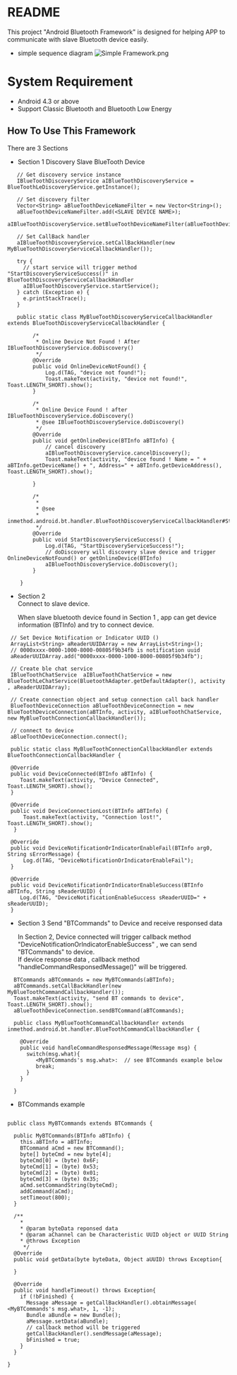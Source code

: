 
# README #

This project "Android Bluetooth Framework" is designed for helping APP to communicate with slave Bluetooth device easily.

* simple sequence diagram
![Simple Framework.png](https://bitbucket.org/repo/jagqny/images/364558861-Simple%20Framework.png)

# System Requirement #
* Android 4.3 or above
* Support Classic Bluetooth and Bluetooth Low Energy

## How To Use This  Framework ##

There are 3 Sections

* Section 1
 Discovery Slave BlueTooth Device    

~~~~
   // Get discovery service instance
   IBlueToothDiscoveryService aIBlueToothDiscoveryService = BlueToothLeDiscoveryService.getInstance();

   // Set discovery filter
   Vector<String> aBlueToothDeviceNameFilter = new Vector<String>();
   aBlueToothDeviceNameFilter.add(<SLAVE DEVICE NAME>);
   aIBlueToothDiscoveryService.setBlueToothDeviceNameFilter(aBlueToothDeviceNameFilter);

   // Set CallBack handler
   aIBlueToothDiscoveryService.setCallBackHandler(new MyBlueToothDiscoveryServiceCallbackHandler());

   try {
     // start service will trigger method "StartDiscoveryServiceSuccess()" in BlueToothDiscoveryServiceCallbackHandler
     aIBlueToothDiscoveryService.startService();
   } catch (Exception e) {
     e.printStackTrace();
   }

   public static class MyBlueToothDiscoveryServiceCallbackHandler extends BlueToothDiscoveryServiceCallbackHandler {

        /*
		 * Online Device Not Found ! After IBlueToothDiscoveryService.doDiscovery()
		 */
        @Override
        public void OnlineDeviceNotFound() {
            Log.d(TAG, "device not found!");
            Toast.makeText(activity, "device not found!", Toast.LENGTH_SHORT).show();
        }

        /*
		 * Online Device Found ! after IBlueToothDiscoveryService.doDiscovery()
         * @see IBlueToothDiscoveryService.doDiscovery()
         */
        @Override
        public void getOnlineDevice(BTInfo aBTInfo) {
            // cancel discovery
            aIBlueToothDiscoveryService.cancelDiscovery();
            Toast.makeText(activity, "device found ! Name = " + aBTInfo.getDeviceName() + ", Address=" + aBTInfo.getDeviceAddress(), Toast.LENGTH_SHORT).show();

        }

        /*
         *
         * @see
         * inmethod.android.bt.handler.BlueToothDiscoveryServiceCallbackHandler#StartDiscoveryServiceSuccess()
         */
        @Override
        public void StartDiscoveryServiceSuccess() {
            Log.d(TAG, "StartDiscoveryServiceSuccess!");
            // doDiscovery will discovery slave device and trigger OnlineDeviceNotFound() or getOnlineDevice(BTInfo)
            aIBlueToothDiscoveryService.doDiscovery();
        }

    }   

~~~~

* Section 2   
  Connect to slave device.    
     
  When slave bluetooth device found in Section 1 , app can get device information (BTInfo) and try to connect device.

~~~~
 // Set Device Notification or Indicator UUID ()
 ArrayList<String> aReaderUUIDArray = new ArrayList<String>();
 // 0000xxxx-0000-1000-8000-00805f9b34fb is notification uuid
 aReaderUUIDArray.add("0000xxxx-0000-1000-8000-00805f9b34fb"); 

 // Create ble chat service 
 IBlueToothChatService  aIBlueToothChatService = new BlueToothLeChatService(BluetoothAdapter.getDefaultAdapter(), activity , aReaderUUIDArray);

 // Create connection object and setup connection call back handler
 BlueToothDeviceConnection aBlueToothDeviceConnection = new BlueToothDeviceConnection(aBTInfo, activity, aIBlueToothChatService, new MyBlueToothConnectionCallbackHandler());

 // connect to device
 aBlueToothDeviceConnection.connect();

 public static class MyBlueToothConnectionCallbackHandler extends BlueToothConnectionCallbackHandler {

 @Override
 public void DeviceConnected(BTInfo aBTInfo) {
    Toast.makeText(activity, "Device Connected", Toast.LENGTH_SHORT).show();
 }

 @Override
 public void DeviceConnectionLost(BTInfo aBTInfo) {
     Toast.makeText(activity, "Connection lost!", Toast.LENGTH_SHORT).show();
  }

 @Override
 public void DeviceNotificationOrIndicatorEnableFail(BTInfo arg0, String sErrorMessage) {
     Log.d(TAG, "DeviceNotificationOrIndicatorEnableFail");
 }

 @Override
 public void DeviceNotificationOrIndicatorEnableSuccess(BTInfo aBTInfo, String sReaderUUID) {
    Log.d(TAG, "DeviceNotificationEnableSuccess sReaderUUID=" + sReaderUUID);
 }
~~~~

* Section 3
  Send "BTCommands" to Device and receive responsed data
  
  In Section 2, Device connected will trigger callback method "DeviceNotificationOrIndicatorEnableSuccess" , we can send "BTCommands" to device.    
  If device response data , callback method "handleCommandResponsedMessage()" will be triggered.    

~~~~
  BTCommands aBTCommands = new MyBTCommands(aBTInfo);
  aBTCommands.setCallBackHandler(new MyBlueToothCommandCallbackHandler());
  Toast.makeText(activity, "send BT commands to device", Toast.LENGTH_SHORT).show();
  aBlueToothDeviceConnection.sendBTCommand(aBTCommands);
  
  public class MyBlueToothCommandCallbackHandler extends inmethod.android.bt.handler.BlueToothCommandCallbackHandler {   
  
    @Override
    public void handleCommandResponsedMessage(Message msg) {
      switch(msg.what){
         <MyBTCommands's msg.what>:  // see BTCommands example below 
         break;
      }
	}
	
  }
~~~~

* BTCommands example

~~~~

public class MyBTCommands extends BTCommands {

  public MyBTCommands(BTInfo aBTInfo) {
	this.aBTInfo = aBTInfo;
	BTCommand aCmd = new BTCommand();
	byte[] byteCmd = new byte[4];
	byteCmd[0] = (byte) 0x6F;
	byteCmd[1] = (byte) 0x53;
	byteCmd[2] = (byte) 0x01;
	byteCmd[3] = (byte) 0x35;
	aCmd.setCommandString(byteCmd);
	addCommand(aCmd);
	setTimeout(800);
  }
  
  /**
  	*
  	* @param byteData reponsed data
    * @param aChannel can be Characteristic UUID object or UUID String
  	* @throws Exception
     */
  @Override
  public void getData(byte byteData, Object aUUID) throws Exception{
     
  }
  
  @Override
  public void handleTimeout() throws Exception{
    if (!bFinished) {
	  Message aMessage = getCallBackHandler().obtainMessage( <MyBTCommands's msg.what>, 1, -1);
	  Bundle aBundle = new Bundle();
	  aMessage.setData(aBundle);
	  // callback method will be triggered 
	  getCallBackHandler().sendMessage(aMessage);
	  bFinished = true;
	}
  }
	
}
~~~~